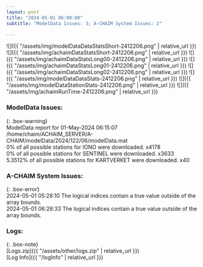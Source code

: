 ```yaml
---
layout: post
title: "2024-05-01 06:00:00"
subtitle: "ModelData Issues: 3; A-CHAIM System Issues: 2"

---
```


![]({{ "/assets/img/modelDataDataStatsShort-2412206.png" | relative_url }})
![]({{ "/assets/img/achaimDataStatsShort-2412206.png" | relative_url }})
![]({{ "/assets/img/achaimDataStatsLong00-2412206.png" | relative_url }})
![]({{ "/assets/img/achaimDataStatsLong01-2412206.png" | relative_url }})
![]({{ "/assets/img/achaimDataStatsLong02-2412206.png" | relative_url }})
![]({{ "/assets/img/modelDataDataStats-2412206.png" | relative_url }})
![]({{ "/assets/img/modelDataStationStats-2412206.png" | relative_url }})
![]({{ "/assets/img/achaimRunTime-2412206.png" | relative_url }})


### ModelData Issues:  
  
{: .box-warning}  
 ModelData report for 01-May-2024 06:15:07   
 /home/chaim/ACHAIM_SERVER/A-CHAIM/modelData/2024/122/06/modelData.mat   
 0% of all possible stations for IONO were downloaded. x4178   
 0% of all possible stations for SENTINEL were downloaded. x3633   
 5.3512% of all possible stations for KARTVERKET were downloaded. x40   
  
### A-CHAIM System Issues:  
  
{: .box-error}  
2024-05-01 05:28:10 The logical indices contain a true value outside of the array bounds.  
2024-05-01 06:28:33 The logical indices contain a true value outside of the array bounds.  

### Logs:  
  
{: .box-note}  
[Logs.zip]({{ "/assets/other/logs.zip" | relative_url }})  
[Log Info]({{ "/logInfo" | relative_url }})  
